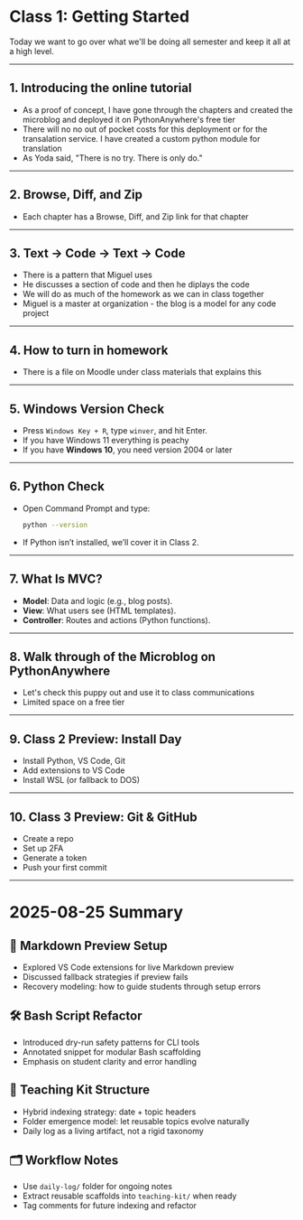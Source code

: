 
# Class 1: Getting Started

Today we want to go over what we'll be doing all semester and keep it all at a high level.

---

## 1. Introducing the online tutorial

- As a proof of concept, I have gone through the chapters and created the microblog and deployed it on PythonAnywhere's free tier
- There will no no out of pocket costs for this deployment or for the transalation service. I have created a custom python module for translation
- As Yoda said, "There is no try. There is only do."

---

## 2. Browse, Diff, and Zip

- Each chapter has a Browse, Diff, and Zip link for that chapter

---

## 3. Text → Code → Text → Code

- There is a pattern that Miguel uses
- He discusses a section of code and then he diplays the code
- We will do as much of the homework as we can in class together
- Miguel is a master at organization - the blog is a model for any code project

---

## 4. How to turn in homework

- There is a file on Moodle under class materials that explains this

---

## 5. Windows Version Check

- Press `Windows Key + R`, type `winver`, and hit Enter.
- If you have Windows 11 everything is peachy
- If you have **Windows 10**, you need version 2004 or later

---

## 6. Python Check

- Open Command Prompt and type:
  ```bash
  python --version
  ```
- If Python isn’t installed, we’ll cover it in Class 2.

---

## 7. What Is MVC?

- **Model**: Data and logic (e.g., blog posts).
- **View**: What users see (HTML templates).
- **Controller**: Routes and actions (Python functions).

---

## 8. Walk through of the Microblog on PythonAnywhere

- Let's check this puppy out and use it to class communications
- Limited space on a free tier

---

## 9. Class 2 Preview: Install Day

- Install Python, VS Code, Git
- Add extensions to VS Code
- Install WSL (or fallback to DOS)

---

## 10. Class 3 Preview: Git & GitHub

- Create a repo
- Set up 2FA
- Generate a token
- Push your first commit

---

# 2025-08-25 Summary

<!-- tag: markdown, vscode, bash, teaching-kit, recovery-modeling -->

## 🧠 Markdown Preview Setup
- Explored VS Code extensions for live Markdown preview
- Discussed fallback strategies if preview fails
- Recovery modeling: how to guide students through setup errors

## 🛠️ Bash Script Refactor
- Introduced dry-run safety patterns for CLI tools
- Annotated snippet for modular Bash scaffolding
- Emphasis on student clarity and error handling

## 🧭 Teaching Kit Structure
- Hybrid indexing strategy: date + topic headers
- Folder emergence model: let reusable topics evolve naturally
- Daily log as a living artifact, not a rigid taxonomy

## 🗂️ Workflow Notes
- Use `daily-log/` folder for ongoing notes
- Extract reusable scaffolds into `teaching-kit/` when ready
- Tag comments for future indexing and refactor


```

